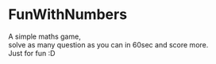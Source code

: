 # FunWithNumbers

A simple maths game,</br> solve as many question as you can in 60sec and score more.</br>
Just for fun :D


